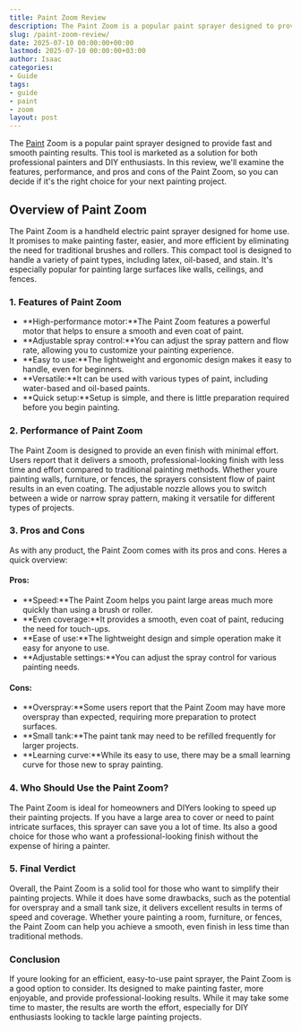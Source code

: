 ```yaml
---
title: Paint Zoom Review
description: The Paint Zoom is a popular paint sprayer designed to provide fast and smooth painting results. This tool is marketed as a solution for both professional...
slug: /paint-zoom-review/
date: 2025-07-10 00:00:00+00:00
lastmod: 2025-07-10 00:00:00+03:00
author: Isaac
categories:
- Guide
tags:
- guide
- paint
- zoom
layout: post
---
```

The [Paint](https://pestpolicy.com/airless-paint-sprayer-cleaning-solution/) Zoom is a popular paint sprayer designed to provide fast and smooth painting results. This tool is marketed as a solution for both professional painters and DIY enthusiasts. In this review, we'll examine the features, performance, and pros and cons of the Paint Zoom, so you can decide if it's the right choice for your next painting project.
## Overview of Paint Zoom
The Paint Zoom is a handheld electric paint sprayer designed for home use. It promises to make painting faster, easier, and more efficient by eliminating the need for traditional brushes and rollers. This compact tool is designed to handle a variety of paint types, including latex, oil-based, and stain. It's especially popular for painting large surfaces like walls, ceilings, and fences.
### 1. Features of Paint Zoom
- **High-performance motor:**The Paint Zoom features a powerful motor that helps to ensure a smooth and even coat of paint.
- **Adjustable spray control:**You can adjust the spray pattern and flow rate, allowing you to customize your painting experience.
- **Easy to use:**The lightweight and ergonomic design makes it easy to handle, even for beginners.
- **Versatile:**It can be used with various types of paint, including water-based and oil-based paints.
- **Quick setup:**Setup is simple, and there is little preparation required before you begin painting.
### 2. Performance of Paint Zoom
The Paint Zoom is designed to provide an even finish with minimal effort. Users report that it delivers a smooth, professional-looking finish with less time and effort compared to traditional painting methods. Whether youre painting walls, furniture, or fences, the sprayers consistent flow of paint results in an even coating. The adjustable nozzle allows you to switch between a wide or narrow spray pattern, making it versatile for different types of projects.
### 3. Pros and Cons
As with any product, the Paint Zoom comes with its pros and cons. Heres a quick overview:
#### Pros:
- **Speed:**The Paint Zoom helps you paint large areas much more quickly than using a brush or roller.
- **Even coverage:**It provides a smooth, even coat of paint, reducing the need for touch-ups.
- **Ease of use:**The lightweight design and simple operation make it easy for anyone to use.
- **Adjustable settings:**You can adjust the spray control for various painting needs.
#### Cons:
- **Overspray:**Some users report that the Paint Zoom may have more overspray than expected, requiring more preparation to protect surfaces.
- **Small tank:**The paint tank may need to be refilled frequently for larger projects.
- **Learning curve:**While its easy to use, there may be a small learning curve for those new to spray painting.
### 4. Who Should Use the Paint Zoom?
The Paint Zoom is ideal for homeowners and DIYers looking to speed up their painting projects. If you have a large area to cover or need to paint intricate surfaces, this sprayer can save you a lot of time. Its also a good choice for those who want a professional-looking finish without the expense of hiring a painter.
### 5. Final Verdict
Overall, the Paint Zoom is a solid tool for those who want to simplify their painting projects. While it does have some drawbacks, such as the potential for overspray and a small tank size, it delivers excellent results in terms of speed and coverage. Whether youre painting a room, furniture, or fences, the Paint Zoom can help you achieve a smooth, even finish in less time than traditional methods.
### Conclusion
If youre looking for an efficient, easy-to-use paint sprayer, the Paint Zoom is a good option to consider. Its designed to make painting faster, more enjoyable, and provide professional-looking results. While it may take some time to master, the results are worth the effort, especially for DIY enthusiasts looking to tackle large painting projects.
